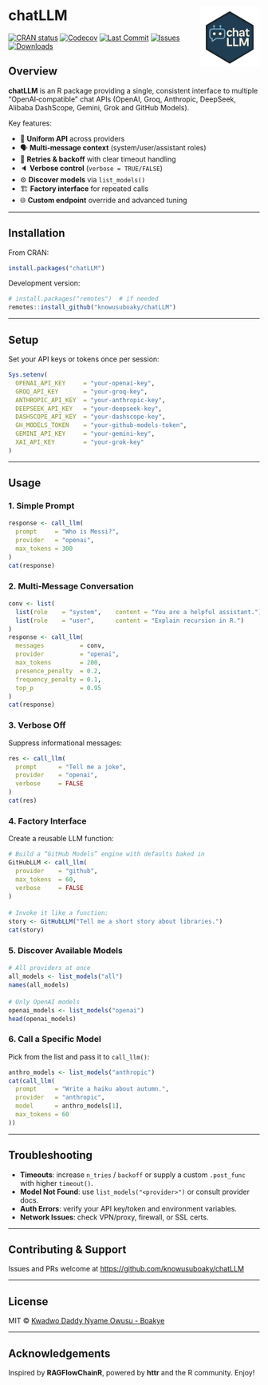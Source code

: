 
<!-- README.md is generated from README.Rmd. Please edit that file -->

# chatLLM <a href="https://knowusuboaky.github.io/chatLLM/"><img src="man/figures/openlogo.png" align="right" height="120" /></a>

<!-- badges: start -->

[![CRAN
status](https://www.r-pkg.org/badges/version/chatLLM)](https://cran.r-project.org/package=chatLLM)
[![Codecov](https://codecov.io/gh/knowusuboaky/chatLLM/branch/main/graph/badge.svg)](https://app.codecov.io/gh/knowusuboaky/chatLLM?branch=main)
[![Last
Commit](https://img.shields.io/github/last-commit/knowusuboaky/chatLLM.svg)](https://github.com/knowusuboaky/chatLLM/commits/main)
[![Issues](https://img.shields.io/github/issues/knowusuboaky/chatLLM.svg)](https://github.com/knowusuboaky/chatLLM/issues)
[![Downloads](https://cranlogs.r-pkg.org/badges/grand-total/chatLLM?color=orange)](https://cranlogs.r-pkg.org/badges/grand-total/chatLLM)

<!-- badges: end -->

## Overview

**chatLLM** is an R package providing a single, consistent interface to
multiple “OpenAI‑compatible” chat APIs (OpenAI, Groq, Anthropic,
DeepSeek, Alibaba DashScope, Gemini, Grok and GitHub Models).

Key features:

- 🔄 **Uniform API** across providers
- 🗣 **Multi‑message context** (system/user/assistant roles)
- 🔁 **Retries & backoff** with clear timeout handling
- 🔈 **Verbose control** (`verbose = TRUE/FALSE`)
- ⚙️ **Discover models** via `list_models()`
- 🏗 **Factory interface** for repeated calls
- 🌐 **Custom endpoint** override and advanced tuning

------------------------------------------------------------------------

## Installation

From CRAN:

``` r
install.packages("chatLLM")
```

Development version:

``` r
# install.packages("remotes")  # if needed
remotes::install_github("knowusuboaky/chatLLM")
```

------------------------------------------------------------------------

## Setup

Set your API keys or tokens once per session:

``` r
Sys.setenv(
  OPENAI_API_KEY     = "your-openai-key",
  GROQ_API_KEY       = "your-groq-key",
  ANTHROPIC_API_KEY  = "your-anthropic-key",
  DEEPSEEK_API_KEY   = "your-deepseek-key",
  DASHSCOPE_API_KEY  = "your-dashscope-key",
  GH_MODELS_TOKEN    = "your-github-models-token",
  GEMINI_API_KEY     = "your-gemini-key",
  XAI_API_KEY        = "your-grok-key"
)
```

------------------------------------------------------------------------

## Usage

### 1. Simple Prompt

``` r
response <- call_llm(
  prompt     = "Who is Messi?",
  provider   = "openai",
  max_tokens = 300
)
cat(response)
```

### 2. Multi‑Message Conversation

``` r
conv <- list(
  list(role    = "system",    content = "You are a helpful assistant."),
  list(role    = "user",      content = "Explain recursion in R.")
)
response <- call_llm(
  messages          = conv,
  provider          = "openai",
  max_tokens        = 200,
  presence_penalty  = 0.2,
  frequency_penalty = 0.1,
  top_p             = 0.95
)
cat(response)
```

### 3. Verbose Off

Suppress informational messages:

``` r
res <- call_llm(
  prompt      = "Tell me a joke",
  provider    = "openai",
  verbose     = FALSE
)
cat(res)
```

### 4. Factory Interface

Create a reusable LLM function:

``` r
# Build a “GitHub Models” engine with defaults baked in
GitHubLLM <- call_llm(
  provider    = "github",
  max_tokens  = 60,
  verbose     = FALSE
)

# Invoke it like a function:
story <- GitHubLLM("Tell me a short story about libraries.")
cat(story)
```

### 5. Discover Available Models

``` r
# All providers at once
all_models <- list_models("all")
names(all_models)

# Only OpenAI models
openai_models <- list_models("openai")
head(openai_models)
```

### 6. Call a Specific Model

Pick from the list and pass it to `call_llm()`:

``` r
anthro_models <- list_models("anthropic")
cat(call_llm(
  prompt     = "Write a haiku about autumn.",
  provider   = "anthropic",
  model      = anthro_models[1],
  max_tokens = 60
))
```

------------------------------------------------------------------------

## Troubleshooting

- **Timeouts**: increase `n_tries` / `backoff` or supply a custom
  `.post_func` with higher `timeout()`.
- **Model Not Found**: use `list_models("<provider>")` or consult
  provider docs.
- **Auth Errors**: verify your API key/token and environment variables.
- **Network Issues**: check VPN/proxy, firewall, or SSL certs.

------------------------------------------------------------------------

## Contributing & Support

Issues and PRs welcome at <https://github.com/knowusuboaky/chatLLM>

------------------------------------------------------------------------

## License

MIT © [Kwadwo Daddy Nyame Owusu -
Boakye](mailto:kwadwo.owusuboakye@outlook.com)

------------------------------------------------------------------------

## Acknowledgements

Inspired by **RAGFlowChainR**, powered by **httr** and the R community.
Enjoy!

